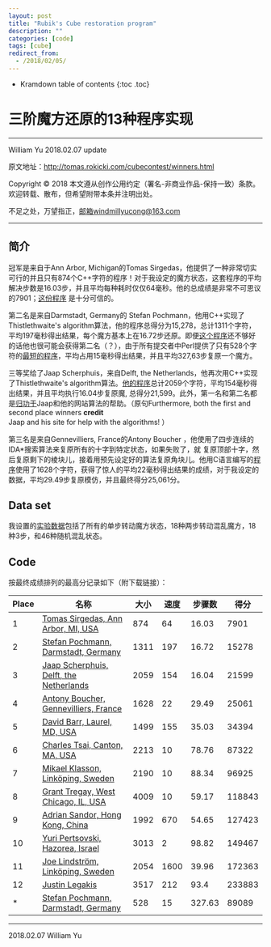 ```yaml
---
layout: post
title: "Rubik's Cube restoration program"
description: ""
categories: [code]
tags: [cube]
redirect_from:
  - /2018/02/05/
---
```


> 

* Kramdown table of contents
{:toc .toc}
# 三阶魔方还原的13种程序实现

---

William Yu  2018.02.07  update

原文地址：http://tomas.rokicki.com/cubecontest/winners.html

Copyright © 2018 本文遵从创作公用约定（署名-非商业作品-保持一致）条款。欢迎转载、散布，但希望附带本条并注明出处。

不足之处，万望指正，邮箱windmillyucong@163.com

---

## 简介

冠军是来自于Ann Arbor, Michigan的Tomas Sirgedas，他提供了一种非常切实可行的并且只有874个C++字符的程序！对于我设定的魔方状态，这套程序的平均解决步数是16.03步，并且平均每种耗时仅仅64毫秒。他的总成绩是非常不可思议的7901；[这份程序](http://tomas.rokicki.com/cubecontest/tomas.txt) 是十分可信的。

第二名是来自Darmstadt, Germany的 Stefan Pochmann，他用C++实现了Thistlethwaite's algorithm算法，他的程序总得分为15,278，总计1311个字符，平均197毫秒得出结果，每个魔方基本上在16.72步还原。即便[这个程序](http://tomas.rokicki.com/cubecontest/stefan1.txt)还不够好的话他也很可能会获得第二名（？），由于所有提交者中Perl提供了只有528个字符的[最短的程序](http://tomas.rokicki.com/cubecontest/stefan2.txt)，平均占用15毫秒得出结果，并且平均327,63步复原一个魔方。

三等奖给了Jaap Scherphuis，来自Delft, the Netherlands，他再次用C++实现了Thistlethwaite's algorithm算法。[他的程序](http://tomas.rokicki.com/cubecontest/jaap.txt)总计2059个字符，平均154毫秒得出结果，并且平均执行16.04步复原魔, 总得分21,599。此外，第一名和第二名都是<u>归功于</u>Jaap和他的网站算法的帮助。（原句Furthermore, both the first and second place winners **credit** Jaap and his site for help with the algorithms! ）

第三名是来自Gennevilliers, France的Antony Boucher ，他使用了四步连续的IDA*搜索算法来复原所有的十字到特定状态，如果失败了，就 复原顶部十字，然后复原剩下的棱块儿，接着用预先设定好的算法复原角块儿。他用C语言编写的[程序](http://tomas.rokicki.com/cubecontest/boucher.txt)使用了1628个字符，获得了惊人的平均22毫秒得出结果的成绩，对于我设定的数据，平均29.49步复原模仿，并且最终得分25,061分。

## Data set

我设置的[实验数据](http://tomas.rokicki.com/cubecontest/testdata.txt)包括了所有的单步转动魔方状态，18种两步转动混乱魔方，18种3步，和46种随机混乱状态。

## Code

按最终成绩排列的最高分记录如下（附下载链接）：

| Place | 名称                                       | 大小   | 速度   | 步骤数    | 得分     |
| ----- | ---------------------------------------- | ---- | ---- | ------ | ------ |
| 1     | [Tomas Sirgedas, Ann Arbor, MI, USA](http://tomas.rokicki.com/cubecontest/sirgedas.zip) | 874  | 64   | 16.03  | 7901   |
| 2     | [Stefan Pochmann, Darmstadt, Germany](http://tomas.rokicki.com/cubecontest/pochmann.zip) | 1311 | 197  | 16.72  | 15278  |
| 3     | [Jaap Scherphuis, Delft, the Netherlands](http://tomas.rokicki.com/cubecontest/jaap.zip) | 2059 | 154  | 16.04  | 21599  |
| 4     | [Antony Boucher, Gennevilliers, France](http://tomas.rokicki.com/cubecontest/boucher.zip) | 1628 | 22   | 29.49  | 25061  |
| 5     | [David Barr, Laurel, MD, USA](http://tomas.rokicki.com/cubecontest/barr.zip) | 1499 | 155  | 35.03  | 34394  |
| 6     | [Charles Tsai, Canton, MA, USA](http://tomas.rokicki.com/cubecontest/ctsai.zip) | 2213 | 10   | 78.76  | 87322  |
| 7     | [Mikael Klasson, Linköping, Sweden](http://tomas.rokicki.com/cubecontest/klasson.zip) | 2190 | 10   | 88.34  | 96925  |
| 8     | [Grant Tregay, West Chicago, IL, USA](http://tomas.rokicki.com/cubecontest/tregay.zip) | 4009 | 10   | 59.17  | 118843 |
| 9     | [Adrian Sandor, Hong Kong, China](http://tomas.rokicki.com/cubecontest/sandor.zip) | 1992 | 670  | 54.65  | 127423 |
| 10    | [Yuri Pertsovski, Hazorea, Israel](http://tomas.rokicki.com/cubecontest/pertsovski.zip) | 3013 | 2    | 98.82  | 149467 |
| 11    | [Joe Lindström, Linköping, Sweden](http://tomas.rokicki.com/cubecontest/lindstrom.zip) | 2054 | 1600 | 39.96  | 172363 |
| 12    | [Justin Legakis](http://tomas.rokicki.com/cubecontest/legakis.zip) | 3517 | 212  | 93.4   | 233883 |
| *     | [Stefan Pochmann, Darmstadt, Germany](http://tomas.rokicki.com/cubecontest/pochmann2.zip) | 528  | 15   | 327.63 | 89089  |

-----

2018.02.07 William Yu 